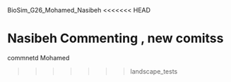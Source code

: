 BioSim_G26_Mohamed_Nasibeh
<<<<<<< HEAD


Nasibeh Commenting , new comitss
=======
commnetd Mohamed
>>>>>>> landscape_tests
